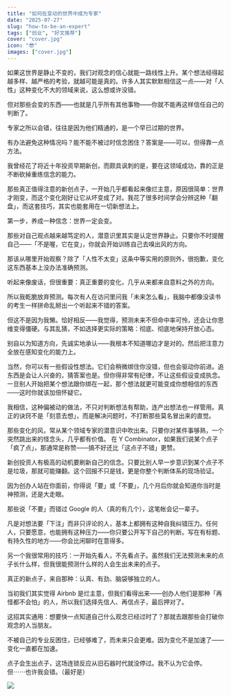 ```yaml
---
title: "如何在变动的世界中成为专家"
date: "2025-07-27"
slug: "how-to-be-an-expert"
tags: ["创业", "好文推荐"]
cover: "cover.jpg"
icon: "😎"
images: ["cover.jpg"]
---
```

如果这世界是静止不变的，我们对观念的信心就能一路线性上升。某个想法经得起越多样、越严格的考验，就越可能是真的。许多人其实默默相信这一点——对「人性」这种变化不大的领域来说，这么想或许没错。



但对那些会变的东西——也就是几乎所有其他事物——你就不能再这样信任自己的判断了。



专家之所以会错，往往是因为他们精通的，是一个早已过期的世界。



有办法避免这种情况吗？能不能不被过时信念困住？答案是——可以，但得靠一点方法。



我曾经花了将近十年投资早期新创，而颇具讽刺的是，要在这领域成功，靠的正是不断砍掉重练信念的能力。



那些真正值得注意的新创点子，一开始几乎都看起来像烂主意，原因很简单：世界才刚变，而这个变化刚好让它从坏变成了对。我花了很多时间学会分辨这种「翻盘」，而这套技巧，其实也能套用在一切新想法上。



第一步，养成一种信念：世界一定会变。



那些对自己观点越来越笃定的人，潜意识里其实是认定世界静止。只要你不时提醒自己——「不是喔，它在变」，你就会开始训练自己去嗅出风的方向。



那该从哪里开始观察？除了「人性不太变」这条中等实用的原则外，很抱歉，变化这东西基本上没办法准确预测。



听起来像废话，但很重要：真正重要的变化，几乎从来都来自意料之外的方向。



所以我乾脆放弃预测。每次有人在访问里问我「未来怎么看」，我脑中都像没读书的考生一样拼命乱掰出一个听起来不错的答案。



但这不是因为我懒。恰好相反——我觉得，预测未来不但命中率可怜，还会让你思维变得僵硬。与其乱猜，不如选择更实际的策略：彻底、彻底地保持开放心态。



别自以为知道方向，先诚实地承认——我根本不知道哪边才是对的。然后把注意力全放在感知变化的能力上。



当然，你可以有一些假设性想法。它们会稍微绑住你没错，但也会驱动你前进。追东西是会让人兴奋的，猜答案也是。但你得非常有纪律，不让这些假设变成执念。
一旦别人开始把某个想法跟你绑在一起，那个想法就更可能变成你想相信的东西——这时你就该加倍怀疑它。



我相信，这种偏被动的做法，不只对判断想法有帮助，连产出想法也一样管用。真正的诀窍不是「刻意去想」，而是解决问题时，不打断那些莫名冒出来的直觉。



那些变化的风，常从某个领域专家的潜意识中吹出来。只要你对某件事够熟，一个突然跳出来的怪念头，几乎都有价值。
在 Y Combinator，如果我们说某个点子「疯了点」，那通常是称赞——搞不好还比「这点子不错」更赞。



新创投资人有极高的动机要刷新自己的信念。只要比别人早一步意识到某个点子不是垃圾，那就可能赚翻。这个回报不只是钱，更是你整个判断体系的现场验证。



因为创办人站在你面前，你得说「要」或「不要」，几个月后你就会知道你当时是神预测，还是大走眼。



那些说「不要」而错过 Google 的人（真的有几个），这笔帐会记一辈子。



凡是对想法要「下注」而非只评论的人，基本上都拥有这种自我纠错压力。任何人，只要愿意，也能拥有这种压力——你只要公开写下自己的判断。写在有标题、有持久性的地方——你会比闲聊时在意得多。



另一个我很常用的技巧：一开始先看人，不先看点子。虽然我们无法预测未来的点子长什么样，但我很能预测什么样的人会生出未来的点子。



真正的新点子，来自那种：认真、有劲、脑袋够独立的人。



当初我们其实觉得 Airbnb 是烂主意，但我们看得出来——创办人他们是那种「再怪都不会怕」的人，所以我们选择先信人、再信点子，最后押对了。



这招其实通用：想要快一点知道自己什么观念已经过时了？那就去跟那些会打破你观念的人当朋友。



不被自己的专业反困住，已经够难了，而未来只会更难。因为变化不是加速了——变化一直都在加速。



点子会生出点子，这场连锁反应从旧石器时代就没停过。我不认为它会停。
但⋯⋯也许我会错。（最好是）




![](https://prod-files-secure.s3.us-west-2.amazonaws.com/112d0858-5090-4d34-a606-b75eb8d65fd2/46476355-9cf3-4e99-9b7a-3531bc426380/1000202064.png?X-Amz-Algorithm=AWS4-HMAC-SHA256&X-Amz-Content-Sha256=UNSIGNED-PAYLOAD&X-Amz-Credential=ASIAZI2LB466W3DI7WJ3%2F20251026%2Fus-west-2%2Fs3%2Faws4_request&X-Amz-Date=20251026T101245Z&X-Amz-Expires=3600&X-Amz-Security-Token=IQoJb3JpZ2luX2VjEM%2F%2F%2F%2F%2F%2F%2F%2F%2F%2F%2FwEaCXVzLXdlc3QtMiJGMEQCIEZPvYhe2TJjLTFmaqKgPF%2BK%2B7N6U5bTOUy6id54ycHKAiAhnq%2BOXMW0OJperotBd6Vqa2tAT1i87Y0fFuVvyFTswiqIBAiI%2F%2F%2F%2F%2F%2F%2F%2F%2F%2F8BEAAaDDYzNzQyMzE4MzgwNSIMvF8F7ScBq2DZy3XDKtwD2chxiMJF2NxML89vCTWApMZlB9Jmj79eAFg0zq4eaX5XHn%2ByRL64setZuEVJvcBOr1iazXRONHLcFZl8UVkLxvMuo%2BPSBoSUK4SwSkDLERUYpL1FjhcnATptYxozcUpYjlWJXog%2FhW4my6JCCh0suuOiUOgYh2Jx8AvPquUZWb2cPV1NaquOqUTUHqSlmWXNUqWN8HDwrotmFLqkKLLOrkmncryd9odT24XAoL%2BLOc8y2FP8%2BQkJMyqkvKMco06h%2F2Bszy75z%2FWltLMIriGZWsACWaalhox5t7HENbG%2F0uQ5j9cr2h2P2bupA7jpHOA5aW%2BgIACCbzf%2FW5Y%2F8hfRjWiNWJQFMWlVzGOpefTDePC%2FjZvy%2FxUAF2ABlvWPipTKezt40NeD%2BceqrRLR5lXYXNJ%2FhH0pf7YqzOIHf%2BAntgIR13k4Ll7Ndu9393h6I6cXeoBIiu6FeWQdjd9VpxRuqwQotqpAM1dZn3jiDj72GpE8zovElp7DvtZAFf5WsWpuQmkHiHnzSAsOfDd47%2FHjfOSouVLrpL1Ex8RTbCWf3Ng%2BkrDOfuIVhjMdH%2FsFzHjAxDZQzF2onsPqlMNVAqEw%2Ff26jpanTyXMxEsHG5%2FHpsO4nAHdkJbrEEcQtTow5f%2F2xwY6pgG6rsZ4y1WqK65oKKmUTOqyZ69r2g8J6VzxPfTkEKZxrEeYL6C8dJl2DxaNvYmLQj06wu3lkWHKiM9jjJ9NErO8S2PyCaUFH5pA9jwtcTQA8OMkYeLuIk0syOO%2Fb3GnDefUCuUfOtHhVH96llNgRpopYaQ7G0j13%2BDLj0RD%2F8T4wNwLQefxTC22%2FPWeHFNJF1VzegE6u7eXmDSKQfKNFwGVhLhTRK0Z&X-Amz-Signature=592c8571b20ce7b21aa57eb4ab5b5c7b5a5d1446c99d42bd878a5e0e4bbe7bec&X-Amz-SignedHeaders=host&x-amz-checksum-mode=ENABLED&x-id=GetObject)

